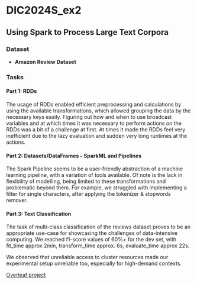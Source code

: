 # DIC2024S_ex2

## Using Spark to Process Large Text Corpora

### Dataset
- **Amazon Review Dataset**

### Tasks

#### Part 1: RDDs
The usage of RDDs enabled efficient preprocessing and calculations by using the available transformations, which allowed grouping the data by the necessary keys easily. Figuring out
how and when to use broadcast variables and at which times it was necessary to perform actions on the RDDs was a bit of a challenge at first. At times it made the RDDs feel very
inefficient due to the lazy evaluation and sudden very long runtimes at the actions. 


#### Part 2: Datasets/DataFrames - SparkML and Pipelines
The Spark Pipeline seems to be a user-friendly abstraction of a machine learning pipeline, with a variation of tools available. Of note is the lack in flexibility of modelling, being limited
to these transformations and problematic beyond them. For example, we struggled with implementing a filter for single characters, after applying the tokenizer & stopwords remover.


#### Part 3: Text Classification
The task of multi-class classification of the reviews dataset proves to be an appropriate use-case for showcasing the challenges of data-intensive computing. We reached f1-score values of
60%+ for the dev set, with fit_time approx 2min, transform_time approx. 6s, evaluate_time approx 22s.



We observed that unreliable access to cluster resources made our experimental setup unreliable too, especially for high-demand contexts.

[Overleaf project](https://www.overleaf.com/2915981151zzqyhfznckzc#dcbaeb)

